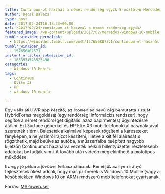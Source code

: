 ```yaml
---
title: Continuum-ot használ a német rendőrség egyik E-osztályú Mercedes prototípusa
author: Decsi Balázs
type: post
date: 2017-02-24T16:13:33+00:00
url: /2017/02/24/continuum-ot-hasznal-a-nemet-rendorseg-egyik/
featured_image: /wp-content/uploads/2017/02/mercedes-windows-10-mobile-continuum-police.jpg
tumblr_winsider_permalink:
  - https://winsider.tumblr.com/post/157656807571/continuum-ot-használ-a-német-rendőrség-egyik
tumblr_winsider_id:
  - 157656807571
instant_articles_submission_id:
  - 1833973543523490
categories:
  - Windows 10 Mobile
tags:
  - Continuum
  - Elite X3
  - HP
  - windows 10 mobile

---
```


Egy vállalati UWP app készítő, az Icomedias nevű cég bemutatta a saját HybridForms megoldását (egy rendőrségi információs rendszer), hogy segítse a német rendőrséget digitális (azaz papírmentes) ügyintézésre átállni. Ezt Surface gépekkel és HP Elite X3 mobiltelefonokkal használatával szeretnék elérni. Balesetek alkalmával képesek rögzíteni a káreseteket fényképen, a helyszínről rajzot készíteni, illetve a két fél aláírását is rögzíthetik, majd beülve az autóba, a műszerfalba beépített nagyobb kijelzőn Continuumot használva vezeték nélküli billentyűzettel részletesebb adatokat be tudják vinni. A tovább után videón megtekinthető a prototípus működése.

<!--more-->

Ez egy jó példa a jövőbeli felhasználásnak. Reméljük az ilyen irányú fejlesztések ökést adnak, hogy más partnerek is Windows 10 Mobile (vagy a későbbiekben Windows 10 on ARM) rendszerű mobiltelefonokat gyártsanak.

Forrás: [MSPoweruser][1]

 [1]: https://mspoweruser.com/continuum-in-the-mercedes-e-class-demoed-on-video/